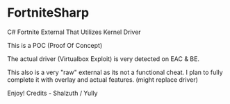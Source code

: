 # FortniteSharp


C# Fortnite External That Utilizes Kernel Driver

This is a POC (Proof Of Concept)

The actual driver (Virtualbox Exploit) is very detected on EAC & BE.

This also is a very "raw" external as its not a functional cheat. I plan to fully complete it with overlay and actual features. (might replace driver)

Enjoy! Credits - Shalzuth / Yully 
